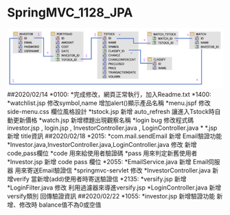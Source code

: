 # SpringMVC_1128_JPA  
<img src="https://github.com/lucky85406/SpringMVC_1128_JPA/blob/master/src/main/webapp/portfolio/images/portfolio.png">  
##2020/02/14
*0100:  
 *完成修改，網頁正常執行，加入Readme.txt  
*1400:
 *watchlist.jsp 修改symbol,name 增加alert()顯示產品名稱  
 *menu.jspf 修改side-menu.css 欄位風格設計  
 *tstock.jsp 新增 auto_refresh 讓進入Tstock時自動更新價格  
 *watch.jsp 新增標題出現觀察名稱  
 *login bug 修改程式碼 investor.jsp , login.jsp , InvestorController.java , LoginController.java  
 * *.jsp 新增 title資訊  
##2020/02/18
*2015:  
 *com.mail.sendEmail 新增 Email驗證功能  
 *Investor.java,InvestorController.java,LoginController.java 修改 新增 code,pass欄位  
 *code 用來給使用者驗證碼  
 *pass 用來判定新舊使用者  
 *Investor.jsp 新增 code pass 欄位  
*2055:  
 *EmailService.java 新增 Email伺服器 用來寄送Email驗證信  
 *springmvc-servlet 修改 <context:component-scan base-package="com.web.portfolio.*"/>  
 *InvestorController.java 新增verify 當新增(add)使用者時寄送驗證信  
*2135:  
 *versify.jsp 新增  
 *LoginFilter.java 修改 利用過濾器來導進versify.jsp  
 *LoginController.java 新增 versify類別 回傳驗證資訊  
##2020/02/22
*1055:  
 *investor.jsp 新增驗證功能 新增、修改時 balance值不為0或空值  